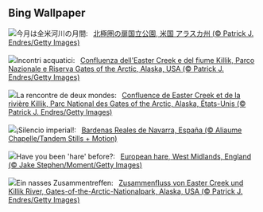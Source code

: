 ## Bing Wallpaper
![](https://www.bing.com/th?id=OHR.KillikRiverAlaska_JA-JP3191986449_UHD.jpg&w=1000)今月は全米河川の月間:&nbsp;&ensp;[北極圏の扉国立公園, 米国 アラスカ州 (© Patrick J. Endres/Getty Images)](https://www.bing.com/th?id=OHR.KillikRiverAlaska_JA-JP3191986449_UHD.jpg)
<br><br/>
![](https://www.bing.com/th?id=OHR.KillikRiverAlaska_IT-IT4840241449_UHD.jpg&w=1000)Incontri acquatici:&nbsp;&ensp;[Confluenza dell'Easter Creek e del fiume Killik, Parco Nazionale e Riserva Gates of the Arctic, Alaska, USA (© Patrick J. Endres/Getty Images)](https://www.bing.com/th?id=OHR.KillikRiverAlaska_IT-IT4840241449_UHD.jpg)
<br><br/>
![](https://www.bing.com/th?id=OHR.KillikRiverAlaska_FR-FR3251837973_UHD.jpg&w=1000)La rencontre de deux mondes:&nbsp;&ensp;[Confluence de Easter Creek et de la rivière Killik, Parc National des Gates of the Arctic, Alaska, États-Unis (© Patrick J. Endres/Getty Images)](https://www.bing.com/th?id=OHR.KillikRiverAlaska_FR-FR3251837973_UHD.jpg)
<br><br/>
![](https://www.bing.com/th?id=OHR.BardenasBiosphere_ES-ES5583013155_UHD.jpg&w=1000)¡Silencio imperial!:&nbsp;&ensp;[Bardenas Reales de Navarra, España (© Aliaume Chapelle/Tandem Stills + Motion)](https://www.bing.com/th?id=OHR.BardenasBiosphere_ES-ES5583013155_UHD.jpg)
<br><br/>
![](https://www.bing.com/th?id=OHR.SummerJuneHare_EN-GB7076303066_UHD.jpg&w=1000)Have you been 'hare' before?:&nbsp;&ensp;[European hare, West Midlands, England (© Jake Stephen/Moment/Getty Images)](https://www.bing.com/th?id=OHR.SummerJuneHare_EN-GB7076303066_UHD.jpg)
<br><br/>
![](https://www.bing.com/th?id=OHR.KillikRiverAlaska_DE-DE8386979162_UHD.jpg&w=1000)Ein nasses Zusammentreffen:&nbsp;&ensp;[Zusammenfluss von Easter Creek und Killik River, Gates-of-the-Arctic-Nationalpark, Alaska, USA (© Patrick J. Endres/Getty Images)](https://www.bing.com/th?id=OHR.KillikRiverAlaska_DE-DE8386979162_UHD.jpg)
<br><br/>

